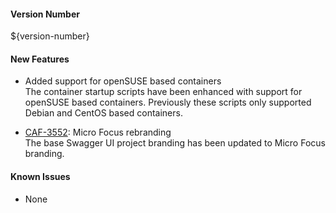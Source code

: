 #### Version Number
${version-number}

#### New Features
 - Added support for openSUSE based containers  
    The container startup scripts have been enhanced with support for openSUSE based containers.  Previously these scripts only supported Debian and CentOS based containers.

 - [CAF-3552](https://jira.autonomy.com/browse/CAF-3552): Micro Focus rebranding  
    The base Swagger UI project branding has been updated to Micro Focus branding.

#### Known Issues
 - None
